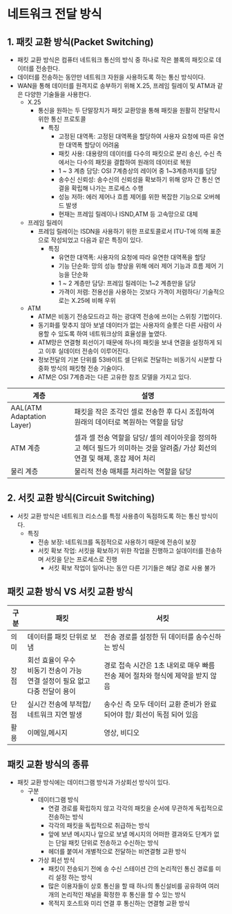 # 네트워크 전달 방식
## 1. 패킷 교환 방식(Packet Switching)
- 패킷 교환 방식은 컴퓨터 네트워크 통신의 방식 중 하나로 작은 블록의 패킷으로 데이터를 전송한다.
- 데이터를 전송하는 동안만 네트워크 자원을 사용하도록 하는 통신 방식이다.
- WAN을 통해 데이터를 원격지로 송부하기 위해 X.25, 프레임 릴레이 및 ATM과 같은 다양한 기술들을 사용한다.
    - X.25
      - 통신을 원하는 두 단말장치가 패킷 교환망을 통해 패킷을 원활히 전달학시 위한 통신 프로토콜
        - 특징   
          - 고정된 대역폭: 고정된 대역폭을 할당하여 사용자 요청에 따른 유연한 대역폭 할당이 어려움
          - 패킷 사용:  대용량의 데이터를 다수의 패킷으로 분리 송신, 수신 측에서는 다수의 패킷을 결합하여 원래의 데이터로 복원
          - 1 ~ 3 계층 담당: OSI 7계층상의 레이어 중 1~3계층까지를 담당
          - 송수신 신뢰성: 송수신의 신뢰성을 확보하기 위해 양자 간 통신 연결을 확립해 나가는 프로세스 수행
          - 성능 저하: 에러 제어나 흐름 제어를 위한 복잡한 기능으로 오버헤드 발생
          - 현재는 프레임 릴레이나 ISND,ATM 등 고속망으로 대체
    - 프레임 릴레이
      - 프레임 릴레이는 ISDN을 사용하기 위한 프로토콜로서 ITU-T에 의해 표준으로 작성되었고 다음과 같은 특징이 있다.
        - 특징
          - 유연한 대역폭: 사용자의 요청에 따라 유연한 대역폭을 할당
          - 기능 단순화: 망의 성능 향상을 위해 에러 제어 기능과 흐름 제어 기능을 단순화
          - 1 ~ 2 계층만 담당: 프레임 릴레이는 1~2 계층만을 담당
          - 가격이 저렴: 전용선을 사용하는 것보다 가격이 저렴하다/ 기술적으로는 X.25에 비해 우위
    - ATM
      - ATM은 비동기 전송모드라고 하는 광대역 전송에 쓰이는 스위칭 기법이다.
      - 동기화를 맞추지 않아 보낼 데이터가 없는 사용자의 슬롯은 다른 사람이 사용할 수 있도록 하여 네트워크상의 효율성을 높였다.
      - ATM망은 연결형 회선이기 때문에 하나의 패킷을 보내 연결을 설정하게 되고 이후 실데이터 전송이 이루어진다.
      - 정보전달의 기본 단위를 53바이트 셀 단위로 전달하는 비동기식 시분할 다중화 방식의 패킷형 전송 기술이다.
      - ATM은 OSI 7계층과는 다른 고유한 참조 모델을 가지고 있다.

| 계층 | 설명 |
| --- | -- |
  |AAL(ATM Adaptation Layer)| 패킷을 작은 조각인 셀로 전송한 후 다시 조립하여 원래의 데이터로 복원하는 역할을 담당|
|ATM 계층| 셀과 셀 전송 역할을 담당/ 셀의 레이아웃을 정의하고 헤더 필드가 의미하는 것을 알려줌/ 가상 회선의 연결 및 해제, 혼잡 제어 처리|
| 물리 계층 | 물리적 전송 매체를 처리하는 역할을 담당 |

## 2. 서킷 교환 방식(Circuit Switching)
- 서킷 교환 방식은 네트워크 리소스를 특정 사용층이 독점하도록 하는 통신 방식이다.
  - 특징
    - 전송 보장: 네트워크를 독점적으로 사용하기 때문에 전송이 보장
    - 서킷 확보 작업: 서킷을 확보하기 위한 작업을 진행하고 실데이터를 전송하며 서킷을 닫는 프로세스로 진행
      - 서킷 확보 작업이 일어나는 동안 다른 기기들은 해당 경로 사용 불가



## 패킷 교환 방식 VS 서킷 교환 방식
| 구분 | 패킷 | 서킷                                                   |
| -- | -- |------------------------------------------------------|
| 의미 | 데이터를 패킷 단위로 보냄 | 전송 경로를 설정한 뒤 데이터를 송수신하는 방식                           | 
| 장점 | 회선 효율이 우수</br> 비동기 전송이 가능 </br> 연결 설정이 필요 없고 다중 전달이 용이 | 경로 접속 시간은 1초 내외로 매우 빠름 </br> 전송 제어 절차와 형식에 제약을 받지 않음 |
| 단점 | 실시간 전송에 부적합/ 네트워크 지연 발생 | 송수신 측 모두 데이터 교환 준비가 완료되어야 함/ 회선이 독점 되어 있음            |
| 활용 | 이메일,메시지 | 영상, 비디오                                              |

## 패킷 교환 방식의 종류
- 패킷 교환 방식에는 데이터그램 방식과 가상회선 방식이 있다.
  - 구분
    - 데이터그램 방식
      - 연결 경로를 확립하지 않고 각각의 패킷을 순서에 무관하게 독립적으로 전송하는 방식
      - 각각의 패킷을 독립적으로 취급하는 방식
      - 앞에 보낸 메시지나 앞으로 보낼 메시지의 어떠한 결과와도 단계가 없는 단일 패킷 단위로 전송하고 수신하는 방식
      - 헤더를 붙여서 개별적으로 전달하는 비연결형 교환 방식
    - 가상 회선 방식
      - 패킷이 전송되기 전에 송 수신 스테이션 간의 논리적인 통신 경로를 미리 설정 하는 방식
      - 많은 이용자들이 상호 통신을 할 때 하나의 통신설비를 공유하여 여러 개의 논리적인 채널을 확정한 후 통신을 할 수 있는 방식
      - 목적지 호스트와 미리 연결 후 통신하는 연결형 교환 방식

